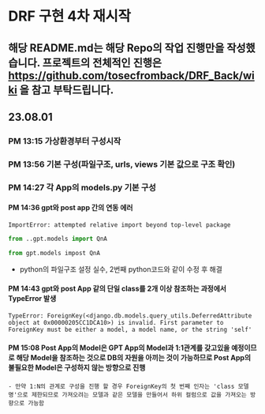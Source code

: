 # DRF 구현 4차 재시작

 ## 해당 README.md는 해당 Repo의 작업 진행만을 작성했습니다. 프로젝트의 전체적인 진행은 https://github.com/tosecfromback/DRF_Back/wiki 을 참고 부탁드립니다.
 
 ## 23.08.01 
  ### PM 13:15 가상환경부터 구성시작
  ### PM 13:56 기본 구성(파일구조, urls, views 기본 값으로 구조 확인)
  ### PM 14:27 각 App의 models.py 기본 구성
   #### PM 14:36 gpt와 post app 간의 연동 에러
   ```shell
   ImportError: attempted relative import beyond top-level package
   ```
   ```python
   from ..gpt.models import QnA
   
   from gpt.models impost QnA
   ```
   - python의 파일구조 설정 실수, 2번째 python코드와 같이 수정 후 해결
   
   #### PM 14:43 gpt와 post App 같의 단일 class를 2개 이상 참조하는 과정에서 TypeError 발생
   ```shell
   TypeError: ForeignKey(<django.db.models.query_utils.DeferredAttribute object at 0x00000205CC1DCA10>) is invalid. First parameter to ForeignKey must be either a model, a model name, or the string 'self'
   ```
   
   #### PM 15:08 Post App의 Model은 GPT App의 Model과 1:1관계를 갖고있을 예정이므로 해당 Model을 참조하는 것으로 DB의 자원을 아끼는 것이 가능하므로 Post App의 불필요한 Model은 구성하지 않는 방향으로 진행
    - 만약 1:N의 관계로 구성을 진행 할 경우 ForeignKey의 첫 번째 인자는 'class 모델명'으로 제한되므로 가져오려는 모델과 같은 모델을 만들어서 하위 컬럼으로 값을 가져오는 방향으로 가능함